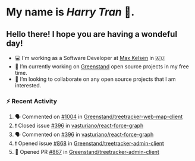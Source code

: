 #  My name is  *Harry Tran* 👋.
## Hello there! I hope you are having a wondeful day! 

- 💻 I'm working as a Software Developer at [Max Kelsen](https://maxkelsen.com/) in 🇦🇺
- 🌱 I’m currently working on [Greenstand](https://github.com/Greenstand) open source projects in my free time.
- 👯 I’m looking to collaborate on any open source projects that I am interested.

### :zap: Recent Activity
<!--START_SECTION:activity-->
1. 🗣 Commented on [#1004](https://github.com/Greenstand/treetracker-web-map-client/issues/1004) in [Greenstand/treetracker-web-map-client](https://github.com/Greenstand/treetracker-web-map-client)
2. ❗️ Closed issue [#396](https://github.com/vasturiano/react-force-graph/issues/396) in [vasturiano/react-force-graph](https://github.com/vasturiano/react-force-graph)
3. 🗣 Commented on [#396](https://github.com/vasturiano/react-force-graph/issues/396) in [vasturiano/react-force-graph](https://github.com/vasturiano/react-force-graph)
4. ❗️ Opened issue [#868](https://github.com/Greenstand/treetracker-admin-client/issues/868) in [Greenstand/treetracker-admin-client](https://github.com/Greenstand/treetracker-admin-client)
5. 💪 Opened PR [#867](https://github.com/Greenstand/treetracker-admin-client/pull/867) in [Greenstand/treetracker-admin-client](https://github.com/Greenstand/treetracker-admin-client)
<!--END_SECTION:activity-->

<!--

Here are some ideas to get you started:

- 🔭 I’m currently working on ...
- 🌱 I’m currently learning ...
- 👯 I’m looking to collaborate on ...
- 🤔 I’m looking for help with ...
- 💬 Ask me about ...
- 📫 How to reach me: ...
- 😄 Pronouns: ...
- ⚡ Fun fact: ...
# title 1
## title 2
### title 3
#### title 4
##### title 5
###### title 6

Text that is **bold**, *italic* and ~~strikethrough~~

* [ ] Item 2
   * [x] Sub Item 2b
* [ ] Item 1

1. Item 1
   1. Item 1
1. Item 2

| Column 1 | Column 2 | Column 3 |
| :--- | :---: | ---: |
| Row 1a | Row 1b | Row 1c |
| Row 2a | Row 2b | Row 2c |

This is a [link](https://mlh.io)

this is inline `code`, here is a block of code below 👇

```ts
const name: string = 'Eddie Jaoude';

// log name
console.log(name);
```

> I am a quote to give context

I am normal text talking about the above quote ☝️ 
-->
